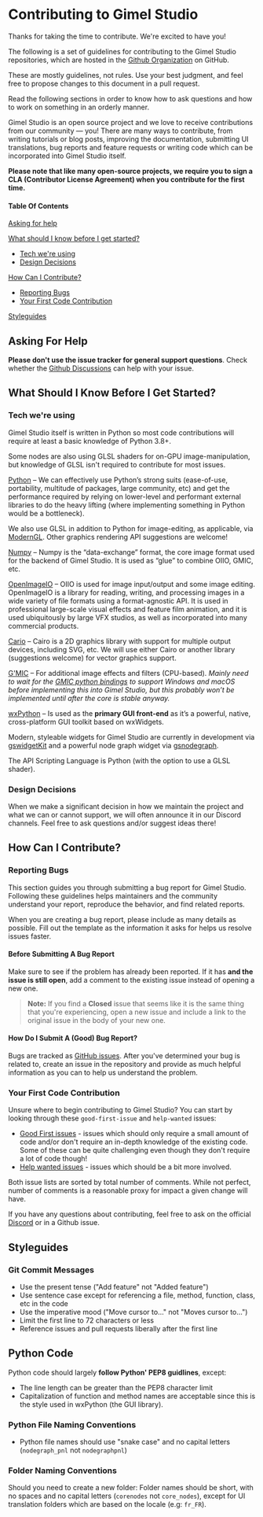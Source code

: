 # Contributing to Gimel Studio

Thanks for taking the time to contribute. We're excited to have you!

The following is a set of guidelines for contributing to the Gimel Studio repositories, which are hosted in the [Github Organization](https://github.com/GimelStudio) on GitHub. 

These are mostly guidelines, not rules. Use your best judgment, and feel free to propose changes to this document in a pull request.

Read the following sections in order to know how to ask questions and how to work on something in an orderly manner.

Gimel Studio is an open source project and we love to receive contributions from our community — you! There are many ways to contribute, from writing tutorials or blog posts, improving the documentation, submitting UI translations, bug reports and feature requests or writing code which can be incorporated into Gimel Studio itself.

**Please note that like many open-source projects, we require you to sign a CLA (Contributor License Agreement) when you contribute for the first time.**


#### Table Of Contents

[Asking for help](#asking-for-help)

[What should I know before I get started?](#what-should-i-know-before-i-get-started)
  * [Tech we're using](#tech-were-using)
  * [Design Decisions](#design-decisions)

[How Can I Contribute?](#how-can-i-contribute)
  * [Reporting Bugs](#reporting-bugs)
  * [Your First Code Contribution](#your-first-code-contribution)

[Styleguides](#styleguides)


## Asking For Help

**Please don't use the issue tracker for general support questions**. Check whether the [Github Discussions](https://github.com/GimelStudio/GimelStudio/discussions) can help with your issue.


## What Should I Know Before I Get Started?

### Tech we're using

Gimel Studio itself is written in Python so most code contributions will require at least a basic knowledge of Python 3.8+.

Some nodes are also using GLSL shaders for on-GPU image-manipulation, but knowledge of GLSL isn't required to contribute for most issues.

[Python](https://python.org) – We can effectively use Python’s strong suits (ease-of-use, portability, multitude of packages, large community, etc) and get the performance required by relying on lower-level and performant external libraries to do the heavy lifting (where implementing something in Python would be a bottleneck).

We also use GLSL in addition to Python for image-editing, as applicable, via [ModernGL](https://github.com/moderngl/moderngl). Other graphics rendering API suggestions are welcome!

[Numpy](https://numpy.org) – Numpy is the “data-exchange” format, the core image format used for the backend of Gimel Studio. It is used as “glue” to combine OIIO, GMIC, etc.

[OpenImageIO](https://openimageio.readthedocs.io/en/release-2.2.8.0) – OIIO is used for image input/output and some image editing. OpenImageIO is a library for reading, writing, and processing images in a wide variety of file formats using a format-agnostic API. It is used in professional large-scale visual effects and feature film animation, and it is used ubiquitously by large VFX studios, as well as incorporated into many commercial products.

[Cario](https://pycairo.readthedocs.io/en/latest) – Cairo is a 2D graphics library with support for multiple output devices, including SVG, etc. We will use either Cairo or another library (suggestions welcome) for vector graphics support.

[G'MIC](https://gmic.eu) – For additional image effects and filters (CPU-based). *Mainly need to wait for the [GMIC python bindings](https://github.com/myselfhimself/gmic-py) to support Windows and macOS before implementing this into Gimel Studio, but this probably won’t be implemented until after the core is stable anyway.*

[wxPython](https://wxpython.org) – Is used as the **primary GUI front-end** as it’s a powerful, native, cross-platform GUI toolkit based on wxWidgets.

Modern, styleable widgets for Gimel Studio are currently in development via [gswidgetKit](https://github.com/GimelStudio/gswidgetkit) and a powerful node graph widget via [gsnodegraph](https://github.com/GimelStudio/gsnodegraph).

The API Scripting Language is Python (with the option to use a GLSL shader).

### Design Decisions

When we make a significant decision in how we maintain the project and what we can or cannot support, we will often announce it in our Discord channels. Feel free to ask questions and/or suggest ideas there!


## How Can I Contribute?

### Reporting Bugs

This section guides you through submitting a bug report for Gimel Studio. Following these guidelines helps maintainers and the community understand your report, reproduce the behavior, and find related reports.

When you are creating a bug report, please include as many details as possible. Fill out the template as the information it asks for helps us resolve issues faster.

#### Before Submitting A Bug Report

Make sure to see if the problem has already been reported. If it has **and the issue is still open**, add a comment to the existing issue instead of opening a new one.

> **Note:** If you find a **Closed** issue that seems like it is the same thing that you're experiencing, open a new issue and include a link to the original issue in the body of your new one.

#### How Do I Submit A (Good) Bug Report?

Bugs are tracked as [GitHub issues](https://guides.github.com/features/issues/). After you've determined  your bug is related to, create an issue in the repository and provide as much helpful information as you can to help us understand the problem.

### Your First Code Contribution

Unsure where to begin contributing to Gimel Studio? You can start by looking through these `good-first-issue` and `help-wanted` issues:

* [Good First issues](https://github.com/GimelStudio/GimelStudio/issues?q=is%3Aissue+is%3Aopen+label%3A%22good+first+issue%22) - issues which should only require a small amount of code and/or don't require an in-depth knowledge of the existing code. Some of these can be quite challenging even though they don't require a lot of code though!
* [Help wanted issues](https://github.com/GimelStudio/GimelStudio/issues?q=is%3Aissue+is%3Aopen+label%3A%22help+wanted%22) - issues which should be a bit more involved.

Both issue lists are sorted by total number of comments. While not perfect, number of comments is a reasonable proxy for impact a given change will have.

If you have any questions about contributing, feel free to ask on the official [Discord](https://discord.gg/RqwbDrVDpK) or in a Github issue.


## Styleguides

### Git Commit Messages

* Use the present tense ("Add feature" not "Added feature")
* Use sentence case except for referencing a file, method, function, class, etc in the code
* Use the imperative mood ("Move cursor to..." not "Moves cursor to...")
* Limit the first line to 72 characters or less
* Reference issues and pull requests liberally after the first line

## Python Code

Python code should largely **follow Python' PEP8 guidlines**, except:

* The line length can be greater than the PEP8 character limit
* Capitalization of function and method names are acceptable since this is the style used in wxPython (the GUI library).

### Python File Naming Conventions

* Python file names should use "snake case" and no capital letters (``nodegraph_pnl`` not ``nodegraphpnl``)

### Folder Naming Conventions

Should you need to create a new folder: Folder names should be short, with no spaces and no capital letters (``corenodes`` not ``core_nodes``), except for UI translation folders which are based on the locale (e.g: ``fr_FR``).
